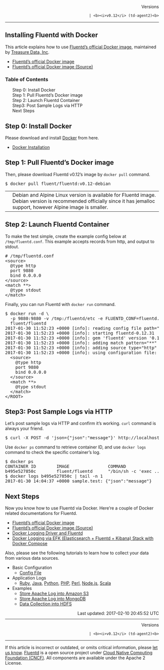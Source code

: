 <article>
<div style="text-align:right">
<div style="text-align:right">
Versions 
  

  

  
    
    | <b><i>v0.12</i> (td-agent2)<b>
</b></b>
</div>
</div>
<hr size="1" style="margin-top: 10px; margin-bottom: 10px; color: rgba(0, 0, 0, .15);"/>
<hgroup>
<h1>Installing Fluentd with Docker</h1>
</hgroup>
<p>This article explains how to use <a href="https://hub.docker.com/r/fluent/fluentd/">Fluentd’s official Docker image</a>, maintained by <a href="http://www.treasuredata.com/">Treasure Data, Inc</a>.</p>
<ul>
<li><a href="https://hub.docker.com/r/fluent/fluentd/">Fluentd’s official Docker image</a></li>
<li><a href="https://github.com/fluent/fluentd-docker-image">Fluentd’s official Docker image (Source)</a></li>
</ul>
<a name="step-0:-install-docker"></a>
<section id="table-of-contents"><h3>Table of Contents</h3>
<ul id="toc">
<li class="toc-item"><a href="#step-0:-install-docker">Step 0: Install Docker</a></li>
<li class="toc-item"><a href="#step-1:-pull-fluentd%E2%80%99s-docker-image">Step 1: Pull Fluentd’s Docker image</a></li>
<li class="toc-item"><a href="#step-2:-launch-fluentd-container">Step 2: Launch Fluentd Container</a></li>
<li class="toc-item"><a href="#step3:-post-sample-logs-via-http">Step3: Post Sample Logs via HTTP</a></li>
<li class="toc-item"><a href="#next-steps">Next Steps</a></li>
</ul>
</section>
<h2>Step 0: Install Docker</h2>
<p>Please download and install <a href="https://www.docker.com/">Docker</a> from here.</p>
<ul>
<li><a href="https://docs.docker.com/engine/installation/">Docker Installation</a></li>
</ul>
<a name="step-1:-pull-fluentd%E2%80%99s-docker-image"></a><h2>Step 1: Pull Fluentd’s Docker image</h2>
<p>Then, please download Fluentd v0.12’s image by <code>docker pull</code> command.</p>
<pre class="CodeRay"><span class="comment">$</span><span class="function"> docker pull fluent/fluentd:v0.12-debian
</span></pre>
<table class="note">
<td class="icon"></td>
<td class="content">Debian and Alpine Linux version is available for Fluentd image. Debian version is recommended officially since it has jemalloc support, however Alpine image is smaller.</td>
</table>
<a name="step-2:-launch-fluentd-container"></a><h2>Step 2: Launch Fluentd Container</h2>
<p>To make the test simple, create the example config below at <code>/tmp/fluentd.conf</code>. This example accepts records from http, and output to stdout.</p>
<pre class="CodeRay"><span class="string"># /tmp/fluentd.conf
</span><span class="string">&lt;source&gt;
</span><span class="string">  @type http
</span><span class="string">  port 9880
</span><span class="string">  bind 0.0.0.0
</span><span class="string">&lt;/source&gt;
</span><span class="string">&lt;match **&gt;
</span><span class="string">  @type stdout
</span><span class="string">&lt;/match&gt;
</span></pre>
<p>Finally, you can run Fluentd with <code>docker run</code> command.</p>
<pre class="CodeRay"><span class="comment">$</span><span class="function"> docker run -d \
</span><span class="function">  -p 9880:9880 -v /tmp:/fluentd/etc -e FLUENTD_CONF=fluentd.conf \
</span><span class="function">  fluent/fluentd
</span><span class="string">2017-01-30 11:52:23 +0000 [info]: reading config file path="/fluentd/etc/fluentd.conf"
</span><span class="string">2017-01-30 11:52:23 +0000 [info]: starting fluentd-0.12.31
</span><span class="string">2017-01-30 11:52:23 +0000 [info]: gem 'fluentd' version '0.12.31'
</span><span class="string">2017-01-30 11:52:23 +0000 [info]: adding match pattern="**" type="stdout"
</span><span class="string">2017-01-30 11:52:23 +0000 [info]: adding source type="http"
</span><span class="string">2017-01-30 11:52:23 +0000 [info]: using configuration file: &lt;ROOT&gt;
</span><span class="string">  &lt;source&gt;
</span><span class="string">    @type http
</span><span class="string">    port 9880
</span><span class="string">    bind 0.0.0.0
</span><span class="string">  &lt;/source&gt;
</span><span class="string">  &lt;match **&gt;
</span><span class="string">    @type stdout
</span><span class="string">  &lt;/match&gt;
</span><span class="string">&lt;/ROOT&gt;
</span></pre>
<a name="step3:-post-sample-logs-via-http"></a><h2>Step3: Post Sample Logs via HTTP</h2>
<p>Let’s post sample logs via HTTP and confirm it’s working. <code>curl</code> command is always your friend.</p>
<pre class="CodeRay"><span class="comment">$</span><span class="function"> curl -X POST -d 'json={"json":"message"}' http://localhost:9880/sample.test
</span></pre>
<p>Use <code>docker ps</code> command to retrieve container ID, and use <code>docker logs</code> command to check the specific container’s log.</p>
<pre class="CodeRay">$ docker ps
CONTAINER ID        IMAGE               COMMAND                  CREATED             STATUS              PORTS                                         NAMES
b495e527850c        fluent/fluentd      "/bin/sh -c 'exec ..."   2 hours ago         Up 2 hours          5140/tcp, 24224/tcp, 0.0.0.0:9880-&gt;9880/tcp   awesome_mcnulty
$ docker logs b495e527850c | tail -n 1
2017-01-30 14:04:37 +0000 sample.test: {"json":"message"}
</pre>
<a name="next-steps"></a><h2>Next Steps</h2>
<p>Now you know how to use Fluentd via Docker. Here’re a couple of Docker related documentations for Fluentd.</p>
<ul>
<li><a href="https://hub.docker.com/r/fluent/fluentd/">Fluentd’s official Docker image</a></li>
<li><a href="https://github.com/fluent/fluentd-docker-image">Fluentd’s official Docker image (Source)</a></li>
<li><a href="docker-logging">Docker Logging Driver and Fluentd</a></li>
<li><a href="docker-logging-efk-compose">Docker Logging via EFK (Elasticsearch + Fluentd + Kibana) Stack with Docker Compose</a></li>
</ul>
<p>Also, please see the following tutorials to learn how to collect your data from various data sources.</p>
<ul>
<li>Basic Configuration

<ul>
<li><a href="config-file">Config File</a></li>
</ul>
</li>
<li>Application Logs

<ul>
<li>
<a href="ruby">Ruby</a>, <a href="java">Java</a>, <a href="python">Python</a>, <a href="php">PHP</a>, <a href="perl">Perl</a>, <a href="nodejs">Node.js</a>, <a href="scala">Scala</a>
</li>
</ul>
</li>
<li>Examples

<ul>
<li><a href="apache-to-s3">Store Apache Log into Amazon S3</a></li>
<li><a href="apache-to-mongodb">Store Apache Log into MongoDB</a></li>
<li><a href="http-to-hdfs">Data Collection into HDFS</a></li>
</ul>
</li>
</ul>
<div style="text-align:right">
  Last updated: 2017-02-10 20:45:52 UTC
  </div>
<hr size="1" style="margin-top: 10px; margin-bottom: 10px; color: rgba(0, 0, 0, .15);"/>
<div style="text-align:right">
Versions 
  

  

  
    
    | <b><i>v0.12</i> (td-agent2)<b>
</b></b>
</div>
<hr size="1" style="margin-top: 10px; margin-bottom: 10px; color: rgba(0, 0, 0, .15);"/>
<p>
    If this article is incorrect or outdated, or omits critical information, please <a href="https://github.com/fluent/fluentd-docs/issues?state=open">let us know</a>. <a href="http://www.fluentd.org/">Fluentd</a> is a  open source project under <a href="https://cncf.io/">Cloud Native Computing Foundation (CNCF)</a>. All components are available under the Apache 2 License.
  </p>
</article>